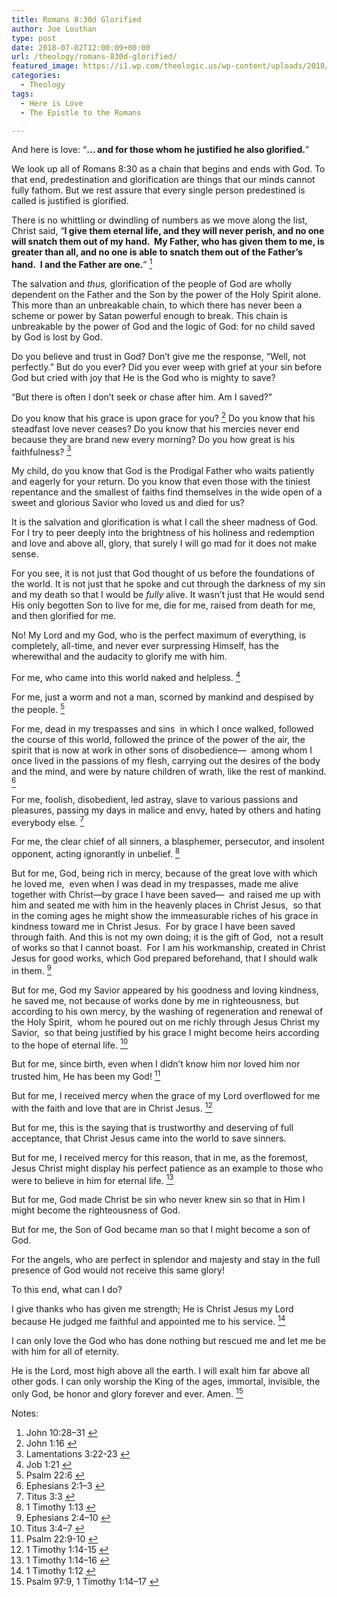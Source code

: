 ```yaml
---
title: Romans 8:30d Glorified
author: Joe Louthan
type: post
date: 2018-07-02T12:00:09+00:00
url: /theology/romans-830d-glorified/
featured_image: https://i1.wp.com/theologic.us/wp-content/uploads/2018/07/ce56d86e44f653b88497867e6383dfaa.jpg?resize=805%2C449
categories:
  - Theology
tags:
  - Here is Love
  - The Epistle to the Romans

---
```

<p class="p1">
  And here is love: “<b>… and for those whom he justified he also glorified.</b>”
</p>

<p class="p1">
  We look up all of Romans 8:30 as a chain that begins and ends with God. To that end, predestination and glorification are things that our minds cannot fully fathom. But we rest assure that every single person predestined is called is justified is glorified.
</p>

<p class="p1">
  There is no whittling or dwindling of numbers as we move along the list, Christ said, “<b>I give them eternal life, and they will never perish, and no one will snatch them out of my hand.<span class="Apple-converted-space">  </span>My Father, who has given them to me, is greater than all, and no one is able to snatch them out of the Father’s hand.<span class="Apple-converted-space">  </span>I and the Father are one.</b>” <a class="simple-footnote" title="John 10:28–31" id="return-note-3642-1" href="#note-3642-1"><sup>1</sup></a>
</p>

<p class="p1">
  The salvation and <i>thus, </i>glorification of the people of God are wholly dependent on the Father and the Son by the power of the Holy Spirit alone. This more than an unbreakable chain, to which there has never been a scheme or power by Satan powerful enough to break. This chain is unbreakable by the power of God and the logic of God: for no child saved by God is lost by God.
</p>

<p class="p1">
  Do you believe and trust in God? Don’t give me the response, “Well, not perfectly.” But do you ever? Did you ever weep with grief at your sin before God but cried with joy that He is the God who is mighty to save?
</p>

<p class="p1">
  “But there is often I don’t seek or chase after him. Am I saved?”
</p>

<p class="p1">
  Do you know that his grace is upon grace for you? <a class="simple-footnote" title="John 1:16" id="return-note-3642-2" href="#note-3642-2"><sup>2</sup></a> Do you know that his steadfast love never ceases? Do you know that his mercies never end because they are brand new every morning? Do you how great is his faithfulness? <a class="simple-footnote" title="Lamentations 3:22-23" id="return-note-3642-3" href="#note-3642-3"><sup>3</sup></a>
</p>

<p class="p1">
  My child, do you know that God is the Prodigal Father who waits patiently and eagerly for your return. Do you know that even those with the tiniest repentance and the smallest of faiths find themselves in the wide open of a sweet and glorious Savior who loved us and died for us?
</p>

<p class="p1">
  It is the salvation and glorification is what I call the sheer madness of God. For I try to peer deeply into the brightness of his holiness and redemption and love and above all, glory, that surely I will go mad for it does not make sense.
</p>

<p class="p1">
  For you see, it is not just that God thought of us before the foundations of the world. It is not just that he spoke and cut through the darkness of my sin and my death so that I would be <i>fully </i>alive. It wasn’t just that He would send His only begotten Son to live for me, die for me, raised from death for me, and then glorified for me.
</p>

<p class="p1">
  No! My Lord and my God, who is the perfect maximum of everything, is completely, all-time, and never ever surpressing Himself, has the wherewithal and the audacity to glorify me with him.
</p>

<p class="p1">
  For me, who came into this world naked and helpless. <a class="simple-footnote" title="Job 1:21" id="return-note-3642-4" href="#note-3642-4"><sup>4</sup></a>
</p>

<p class="p1">
  For me, just a worm and not a man, scorned by mankind and despised by the people. <a class="simple-footnote" title="Psalm 22:6" id="return-note-3642-5" href="#note-3642-5"><sup>5</sup></a>
</p>

<p class="p1">
  For me, dead in my trespasses and sins<span class="Apple-converted-space">  </span>in which I once walked, followed the course of this world, followed the prince of the power of the air, the spirit that is now at work in other sons of disobedience—<span class="Apple-converted-space">  </span>among whom I once lived in the passions of my flesh, carrying out the desires of the body and the mind, and were by nature children of wrath, like the rest of mankind. <a class="simple-footnote" title="Ephesians 2:1–3" id="return-note-3642-6" href="#note-3642-6"><sup>6</sup></a>
</p>

<p class="p1">
  For me, foolish, disobedient, led astray, slave to various passions and pleasures, passing my days in malice and envy, hated by others and hating everybody else. <a class="simple-footnote" title="Titus 3:3" id="return-note-3642-7" href="#note-3642-7"><sup>7</sup></a>
</p>

<p class="p1">
  For me, the clear chief of all sinners, a blasphemer, persecutor, and insolent opponent, acting ignorantly in unbelief. <a class="simple-footnote" title="1 Timothy 1:13" id="return-note-3642-8" href="#note-3642-8"><sup>8</sup></a>
</p>

<p class="p1">
  But for me, God, being rich in mercy, because of the great love with which he loved me,<span class="Apple-converted-space">  </span>even when I was dead in my trespasses, made me alive together with Christ—by grace I have been saved—<span class="Apple-converted-space">  </span>and raised me up with him and seated me with him in the heavenly places in Christ Jesus,<span class="Apple-converted-space">  </span>so that in the coming ages he might show the immeasurable riches of his grace in kindness toward me in Christ Jesus.<span class="Apple-converted-space">  </span>For by grace I have been saved through faith. And this is not my own doing; it is the gift of God,<span class="Apple-converted-space">  </span>not a result of works so that I cannot boast.<span class="Apple-converted-space">  </span>For I am his workmanship, created in Christ Jesus for good works, which God prepared beforehand, that I should walk in them. <a class="simple-footnote" title="Ephesians 2:4–10" id="return-note-3642-9" href="#note-3642-9"><sup>9</sup></a>
</p>

<p class="p1">
  But for me, God my Savior appeared by his goodness and loving kindness, he saved me, not because of works done by me in righteousness, but according to his own mercy, by the washing of regeneration and renewal of the Holy Spirit,<span class="Apple-converted-space">  </span>whom he poured out on me richly through Jesus Christ my Savior,<span class="Apple-converted-space">  </span>so that being justified by his grace I might become heirs according to the hope of eternal life. <a class="simple-footnote" title="Titus 3:4–7" id="return-note-3642-10" href="#note-3642-10"><sup>10</sup></a>
</p>

<p class="p1">
  But for me, since birth, even when I didn’t know him nor loved him nor trusted him, He has been my God! <a class="simple-footnote" title="Psalm 22:9-10" id="return-note-3642-11" href="#note-3642-11"><sup>11</sup></a>
</p>

<p class="p1">
  But for me, I received mercy when the grace of my Lord overflowed for me with the faith and love that are in Christ Jesus. <a class="simple-footnote" title="1 Timothy 1:14-15" id="return-note-3642-12" href="#note-3642-12"><sup>12</sup></a>
</p>

<p class="p1">
  But for me, this is the saying that is trustworthy and deserving of full acceptance, that Christ Jesus came into the world to save sinners.
</p>

<p class="p1">
  But for me, I received mercy for this reason, that in me, as the foremost, Jesus Christ might display his perfect patience as an example to those who were to believe in him for eternal life. <a class="simple-footnote" title="1 Timothy 1:14–16" id="return-note-3642-13" href="#note-3642-13"><sup>13</sup></a>
</p>

<p class="p1">
  But for me, God made Christ be sin who never knew sin so that in Him I might become the righteousness of God.
</p>

<p class="p1">
  But for me, the Son of God became man so that I might become a son of God.
</p>

<p class="p1">
  For the angels, who are perfect in splendor and majesty and stay in the full presence of God would not receive this same glory!
</p>

<p class="p1">
  To this end, what can I do?
</p>

<p class="p1">
  I give thanks who has given me strength; He is Christ Jesus my Lord because He judged me faithful and appointed me to his service. <a class="simple-footnote" title="1 Timothy 1:12" id="return-note-3642-14" href="#note-3642-14"><sup>14</sup></a>
</p>

<p class="p1">
  I can only love the God who has done nothing but rescued me and let me be with him for all of eternity.
</p>

<p class="p1">
  He is the Lord, most high above all the earth. I will exalt him far above all other gods. I can only worship the King of the ages, immortal, invisible, the only God, be honor and glory forever and ever. Amen. <a class="simple-footnote" title="Psalm 97:9, 1 Timothy 1:14–17" id="return-note-3642-15" href="#note-3642-15"><sup>15</sup></a>
</p>

<div class="simple-footnotes">
  <p class="notes">
    Notes:
  </p>
  
  <ol>
    <li id="note-3642-1">
      John 10:28–31 <a href="#return-note-3642-1">&#8617;</a>
    </li>
    <li id="note-3642-2">
      John 1:16 <a href="#return-note-3642-2">&#8617;</a>
    </li>
    <li id="note-3642-3">
      Lamentations 3:22-23 <a href="#return-note-3642-3">&#8617;</a>
    </li>
    <li id="note-3642-4">
      Job 1:21 <a href="#return-note-3642-4">&#8617;</a>
    </li>
    <li id="note-3642-5">
      Psalm 22:6 <a href="#return-note-3642-5">&#8617;</a>
    </li>
    <li id="note-3642-6">
      Ephesians 2:1–3 <a href="#return-note-3642-6">&#8617;</a>
    </li>
    <li id="note-3642-7">
      Titus 3:3 <a href="#return-note-3642-7">&#8617;</a>
    </li>
    <li id="note-3642-8">
      1 Timothy 1:13 <a href="#return-note-3642-8">&#8617;</a>
    </li>
    <li id="note-3642-9">
      Ephesians 2:4–10 <a href="#return-note-3642-9">&#8617;</a>
    </li>
    <li id="note-3642-10">
      Titus 3:4–7 <a href="#return-note-3642-10">&#8617;</a>
    </li>
    <li id="note-3642-11">
      Psalm 22:9-10 <a href="#return-note-3642-11">&#8617;</a>
    </li>
    <li id="note-3642-12">
      1 Timothy 1:14-15 <a href="#return-note-3642-12">&#8617;</a>
    </li>
    <li id="note-3642-13">
      1 Timothy 1:14–16 <a href="#return-note-3642-13">&#8617;</a>
    </li>
    <li id="note-3642-14">
      1 Timothy 1:12 <a href="#return-note-3642-14">&#8617;</a>
    </li>
    <li id="note-3642-15">
      Psalm 97:9, 1 Timothy 1:14–17 <a href="#return-note-3642-15">&#8617;</a>
    </li>
  </ol>
</div>